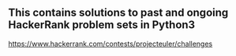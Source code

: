 ## This contains solutions to past and ongoing HackerRank problem sets in Python3


https://www.hackerrank.com/contests/projecteuler/challenges
